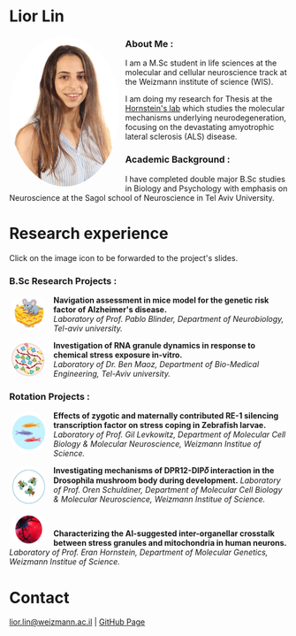 # Lior Lin

<img src="My_image_screenshot.jpg" align="left" width="200" style="border-radius: 50%; margin-right: 10px;">

### About Me :
I am a M.Sc student in life sciences at the molecular and cellular neuroscience track at the Weizmann institute of science (WIS).

I am doing my research for Thesis at the [Hornstein's lab](https://www.weizmann.ac.il/molgen/hornstein/home) which studies the molecular mechanisms underlying neurodegeneration, focusing on the devastating amyotrophic lateral sclerosis (ALS) disease. 

### Academic Background :
I have completed double major B.Sc studies in Biology and Psychology with emphasis on Neuroscience at the Sagol school of Neuroscience in Tel Aviv University.

# Research experience 
Click on the image icon to be forwarded to the project's slides.
### B.Sc Research Projects :

[<img src="Mouse_in_Maze.jpg" align="left" width="70" length="70" style="border-radius: 50%; margin-right: 10px;">](https://github.com/LiorLin/LiorLin.github.io/blob/main/Assesing%20spatial%20memory%20in%20ApoE4%20mice%20presentation_PDF.pdf)

**Navigation assessment in mice model for the genetic risk factor of Alzheimer's disease.** <br> 
_Laboratory of Prof. Pablo Blinder, Department of Neurobiology, Tel-aviv university._ 

[<img src="SG_image.jpg" align="left" width="70" length="70" style="border-radius: 50%; margin-right: 10px;">](https://github.com/LiorLin/LiorLin.github.io/blob/main/Research%20Project's%20report%20-%20Lior%20Lin.pdf)

**Investigation of RNA granule dynamics in response to chemical stress exposure in-vitro.** <br>
_Laboratory of Dr. Ben Maoz, Department of Bio-Medical Engineering, Tel-Aviv university._

### Rotation Projects :
[<img src="Zebra_fish_Image.jpg" align="left" width="70" length="70" style="border-radius: 50%; margin-right: 10px;">](https://github.com/LiorLin/LiorLin.github.io/blob/main/Rotations%20seminar%20presentation%20-%20new.pdf)

**Effects of zygotic and maternally contributed RE-1 silencing transcription factor on stress coping in Zebrafish larvae.** 
_Laboratory of Prof. Gil Levkowitz, Department of Molecular Cell Biology & Molecular Neuroscience, Weizmann Institue of Science._            

[<img src="Drosophila_image.jpg" align="left" width="70" length="70" style="border-radius: 50%; margin-right: 10px;">](https://github.com/LiorLin/LiorLin.github.io/blob/main/Presentation%20schuldiner%20lab.pdf)

**Investigating  mechanisms of DPR12-DIP𝛿 interaction in the Drosophila mushroom body during development.** 
_Laboratory of Prof. Oren Schuldiner, Department of Molecular Cell Biology & Molecular Neuroscience, Weizmann Institue of Science._ <br>                  

[<img src="Neurons_in_dish_image.jpg" align="left" width="70" length="70" style="border-radius: 50%; margin-right: 10px;">](https://github.com/LiorLin/LiorLin.github.io/blob/main/Hornstein's%20Rotation%20presentation.pdf)<br>

**Characterizing the AI-suggested inter-organellar crosstalk between stress granules and mitochondria in human neurons.**
_Laboratory of Prof. Eran Hornstein, Department of Molecular Genetics, Weizmann Institue of Science._ 


# Contact 
lior.lin@weizmann.ac.il | [GitHub Page](https://github.com/LiorLin)
